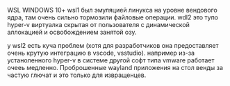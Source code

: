 
WSL WINDOWS 10+
wsl1 был эмуляцией линукса на уровне вендового ядра, там очень сильно тормозили файловые операции.
wdl2 это тупо hyper-v виртуалка скрытая от пользователя с динамической аллокацией и освобождением занятой озу.

у wsl2 есть куча проблем (хотя для разработчиков она предоставляет очень крутую интеграцию в vscode, vsstudio). например из-за устаноленного hyper-v в системе другой софт типа vmware работает очееь медленно. Проброшенные wayland приложения на стол венды за частую глючат и это только для извращенцев.

